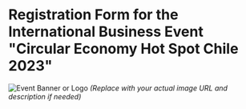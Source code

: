 # Registration Form for the International Business Event "Circular Economy Hot Spot Chile 2023"  

![Event Banner or Logo](https://i.ibb.co/RL0GnF1/Captura-de-pantalla-2025-06-10-164154.png)
*(Replace with your actual image URL and description if needed)*  
